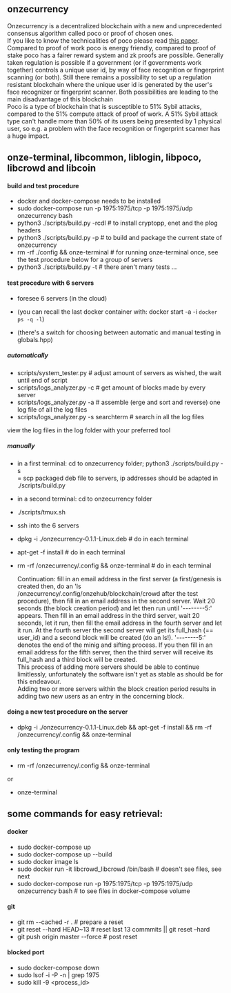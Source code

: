## onzecurrency

Onzecurrency is a decentralized blockchain with a new and unprecedented consensus algorithm called poco or proof of chosen ones.  
If you like to know the technicalities of poco please read [this paper](papers/onzecurrency_crowd.pdf).  
Compared to proof of work poco is energy friendly, compared to proof of stake poco has a fairer reward system and zk proofs are possible.
Generally taken regulation is possible if a government (or if governments work together) controls a unique user id, by way of
face recognition or fingerprint scanning (or both). Still there remains a possibility to set up a regulation resistant blockchain
where the unique user id is generated by the user's face recognizer or fingerprint scanner. Both possibilities are leading to the main disadvantage
of this blockchain  
Poco is a type of blockchain that is susceptible to 51% Sybil attacks, compared to the 51% compute attack of proof of work.
A 51% Sybil attack type can't handle more than 50% of its users being presented by 1 physical user,
so e.g. a problem with the face recognition or fingerprint scanner has a huge impact.  

## onze-terminal, libcommon, liblogin, libpoco, libcrowd and libcoin

#### build and test procedure
- docker and docker-compose needs to be installed
- sudo docker-compose run -p 1975:1975/tcp -p 1975:1975/udp onzecurrency bash
- python3 ./scripts/build.py -rcdl  # to install cryptopp, enet and the plog headers
- python3 ./scripts/build.py -p     # to build and package the current state of onzecurrency
- rm -rf ./config && onze-terminal  # for running onze-terminal once, see the test procedure below for a group of servers
- python3 ./scripts/build.py -t     # there aren't many tests ...

#### test procedure with 6 servers
- foresee 6 servers (in the cloud)

- (you can recall the last docker container with: docker start -a -i `docker ps -q -l`)
- (there's a switch for choosing between automatic and manual testing in globals.hpp)

##### automatically

- scripts/system_tester.py       # adjust amount of servers as wished, the wait until end of script
- scripts/logs_analyzer.py -c    # get amount of blocks made by every server
- scripts/logs_analyzer.py -a    # assemble (erge and sort and reverse) one log file of all the log files
- scripts/logs_analyzer.py -s searchterm  # search in all the log files

view the log files in the log folder with your preferred tool

##### manually

- in a first terminal: cd to onzecurrency folder; python3 ./scripts/build.py -s   
 = scp packaged deb file to servers, ip addresses should be adapted in ./scripts/build.py
- in a second terminal: cd to onzecurrency folder
- ./scripts/tmux.sh
- ssh into the 6 servers
- dpkg -i ./onzecurrency-0.1.1-Linux.deb        # do in each terminal
- apt-get -f install                            # do in each terminal
- rm -rf /onzecurrency/.config && onze-terminal # do in each terminal  

   Continuation: fill in an email address in the first server (a first/genesis is created then, do an 'ls /onzecurrency/.config/onzehub/blockchain/crowd after the test procedure), then fill in an email address in the second server. Wait 20 seconds (the block creation period) and let then run until '--------5:' appears. Then fill in an email address in the third server, wait 20 seconds, let it run, then fill the email address in the fourth server and let it run. At the fourth server the second server will get its full_hash (== user_id) and a second block will be created (do an ls!). '--------5:' denotes the end of the minig and sifting process. If you then fill in an email address for the fifth server, then the third server will receive its full_hash and a third block will be created.  
This process of adding more servers should be able to continue limitlessly, unfortunately the software isn't yet as stable as should be for this endeavour.  
Adding two or more servers within the block creation period results in adding two new users as an entry in the concerning block.
#### doing a new test procedure on the server
- dpkg -i ./onzecurrency-0.1.1-Linux.deb && apt-get -f install && rm -rf /onzecurrency/.config && onze-terminal  

#### only testing the program
- rm -rf /onzecurrency/.config && onze-terminal

or

- onze-terminal

## some commands for easy retrieval:

#### docker
- sudo docker-compose up
- sudo docker-compose up --build
- sudo docker image ls
- sudo docker run -it libcrowd_libcrowd /bin/bash  # doesn't see files, see next
- sudo docker-compose run -p 1975:1975/tcp -p 1975:1975/udp onzecurrency bash  # to see files in docker-compose volume

#### git
- git rm --cached -r .              # prepare a reset
- git reset --hard HEAD~13          # reset last 13 commmits || git reset –hard <commit-hash>
- git push origin master --force    # post reset

#### blocked port
- sudo docker-compose down
- sudo lsof -i -P -n | grep 1975
- sudo kill -9 <process_id>
